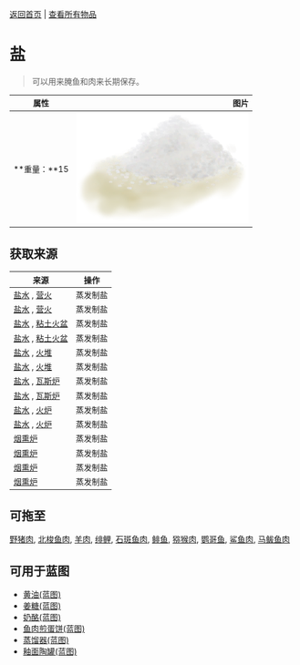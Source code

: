 [返回首页](index.md)   |  [查看所有物品](object.md)
# 盐  
> 可以用来腌鱼和肉来长期保存。  
  
  属性  |   图片   
 ----  |  ----:   
 **重量：**15  |  ![](Sprite/Salt.png)   
  
## 获取来源  
来源  |  操作  
----  |  ----  
[盐水](LQ_WaterSalt.md) , [营火](Campfire.md)  |  蒸发制盐  
[盐水](LQ_WaterSalt.md) , [营火](Campfire.md)  |  蒸发制盐  
[盐水](LQ_WaterSalt.md) , [粘土火盆](ClayFirePit.md)  |  蒸发制盐  
[盐水](LQ_WaterSalt.md) , [粘土火盆](ClayFirePit.md)  |  蒸发制盐  
[盐水](LQ_WaterSalt.md) , [火堆](Fire.md)  |  蒸发制盐  
[盐水](LQ_WaterSalt.md) , [火堆](Fire.md)  |  蒸发制盐  
[盐水](LQ_WaterSalt.md) , [瓦斯炉](GasCookerOn.md)  |  蒸发制盐  
[盐水](LQ_WaterSalt.md) , [瓦斯炉](GasCookerOn.md)  |  蒸发制盐  
[盐水](LQ_WaterSalt.md) , [火炉](Stove.md)  |  蒸发制盐  
[盐水](LQ_WaterSalt.md) , [火炉](Stove.md)  |  蒸发制盐  
[烟熏炉](Smoker.md)  |  蒸发制盐  
[烟熏炉](Smoker.md)  |  蒸发制盐  
[烟熏炉](SmokerPlastic.md)  |  蒸发制盐  
[烟熏炉](SmokerPlastic.md)  |  蒸发制盐  
## 可拖至  
[野猪肉](BoarMeat.md), [北梭鱼肉](BonefishMeat.md), [羊肉](GoatMeat.md), [绯鲤](Goatfish.md), [石斑鱼肉](GrouperMeat.md), [鲱鱼](Herring.md), [猕猴肉](MacaqueMeat.md), [鹦哥鱼](ParrotFish.md), [鲨鱼肉](SharkMeat.md), [马鲅鱼肉](ThreadfinMeat.md)  
## 可用于蓝图  
- [黄油(蓝图)](Bp_Butter.md)  
- [姜糖(蓝图)](Bp_CandiedGinger.md)  
- [奶酪(蓝图)](Bp_Cheese.md)  
- [鱼肉煎蛋饼(蓝图)](Bp_FishOmelette.md)  
- [蒸馏器(蓝图)](Bp_Alembic.md)  
- [釉面陶罐(蓝图)](Bp_GlazedVase.md)  
  
  
